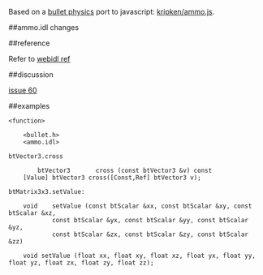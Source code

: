 Based on a [bullet physics](http://bulletphysics.org/) port to javascript: [kripken/ammo.js](https://github.com/kripken/ammo.js "kripken/ammo.js").


##ammo.idl changes

##reference

Refer to [webidl ref](http://kripken.github.io/emscripten-site/docs/porting/connecting_cpp_and_javascript/WebIDL-Binder.html)

##discussion

[issue 60](https://github.com/kripken/ammo.js/issues/60)

##examples

	<function>

		<bullet.h>
		<ammo.idl>

	btVector3.cross

        	btVector3       cross (const btVector3 &v) const
		[Value] btVector3 cross([Const,Ref] btVector3 v);

	btMatrix3x3.setValue:

		void 	setValue (const btScalar &xx, const btScalar &xy, const btScalar &xz, 
				const btScalar &yx, const btScalar &yy, const btScalar &yz, 
				const btScalar &zx, const btScalar &zy, const btScalar &zz)

		void setValue (float xx, float xy, float xz, float yx, float yy, float yz, float zx, float zy, float zz);

